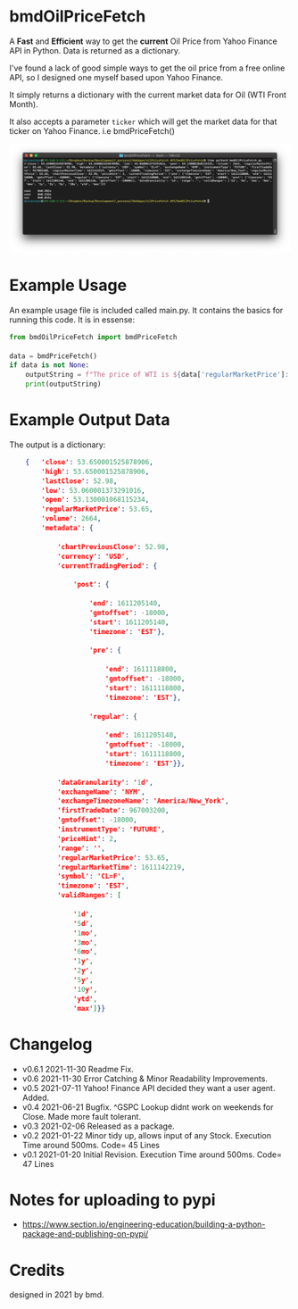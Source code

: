 # bmdOilPriceFetch

A **Fast** and **Efficient** way to get the **current** Oil Price from Yahoo Finance API in Python. Data is returned as a dictionary. 

I've found a lack of good simple ways to get the oil price from a free online API, so I designed one myself based upon Yahoo Finance. 

It simply returns a dictionary with the current market data for Oil (WTI Front Month).

It also accepts a parameter <code>ticker</code> which will get the market data for that ticker on Yahoo Finance. i.e bmdPriceFetch() 

![](https://github.com/duivesteyn/bmdOilPriceFetch/raw/main/screenshot.png)


# Example Usage
An example usage file is included called main.py. It contains the basics for running this code. It is in essense: 
```py
from bmdOilPriceFetch import bmdPriceFetch

data = bmdPriceFetch()
if data is not None:
    outputString = f"The price of WTI is ${data['regularMarketPrice']:.2f}"
    print(outputString)
```

# Example Output Data
The output is a dictionary:
```json
    {   'close': 53.650001525878906, 
        'high': 53.650001525878906, 
        'lastClose': 52.98, 
        'low': 53.060001373291016,
        'open': 53.130001068115234,
        'regularMarketPrice': 53.65,
        'volume': 2664,
        'metadata': {

            'chartPreviousClose': 52.98,
            'currency': 'USD',
            'currentTradingPeriod': {

                'post': {

                    'end': 1611205140,
                    'gmtoffset': -18000,
                    'start': 1611205140,
                    'timezone': 'EST'},

                    'pre': {

                        'end': 1611118800,
                        'gmtoffset': -18000,
                        'start': 1611118800,
                        'timezone': 'EST'},

                    'regular': {

                        'end': 1611205140,
                        'gmtoffset': -18000,
                        'start': 1611118800,
                        'timezone': 'EST'}},

            'dataGranularity': '1d',
            'exchangeName': 'NYM',
            'exchangeTimezoneName': 'America/New_York',
            'firstTradeDate': 967003200,
            'gmtoffset': -18000,
            'instrumentType': 'FUTURE',
            'priceHint': 2,
            'range': '',
            'regularMarketPrice': 53.65,
            'regularMarketTime': 1611142219,
            'symbol': 'CL=F',
            'timezone': 'EST',
            'validRanges': [

                '1d',
                '5d',
                '1mo',
                '3mo',
                '6mo',
                '1y',
                '2y',
                '5y',
                '10y',
                'ytd',
                'max']}}
```

# Changelog

* v0.6.1    2021-11-30  Readme Fix.
* v0.6      2021-11-30  Error Catching & Minor Readability Improvements.
* v0.5      2021-07-11  Yahoo! Finance API decided they want a user agent. Added.
* v0.4      2021-06-21  Bugfix. ^GSPC Lookup didnt work on weekends for Close. Made more fault tolerant.
* v0.3      2021-02-06  Released as a package.
* v0.2      2021-01-22  Minor tidy up, allows input of any Stock. Execution Time around 500ms. Code= 45 Lines
* v0.1      2021-01-20  Initial Revision. Execution Time around 500ms. Code= 47 Lines

# Notes for uploading to pypi
* https://www.section.io/engineering-education/building-a-python-package-and-publishing-on-pypi/

# Credits

designed in 2021 by bmd.